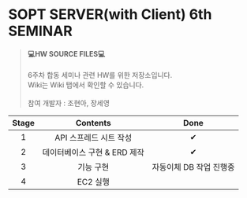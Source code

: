 # SOPT SERVER(with Client) 6th SEMINAR

>#### 💻HW SOURCE FILES💻
>6주차 합동 세미나 관련 HW를 위한 저장소입니다.
<br> Wiki는 Wiki 탭에서 확인할 수 있습니다.
<br><br>참여 개발자 : 조현아, 장세영

|Stage|Contents|Done|
|:--:|:--------------:|:--:|
|1|API 스프레드 시트 작성|✔|
|2|데이터베이스 구현 & ERD 제작|✔|
|3|기능 구현|자동이체 DB 작업 진행중|
|4|EC2 실행||